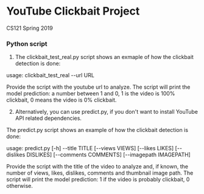 # YouTube Clickbait Project
CS121 Spring 2019

### Python script

1. The clickbait_test_real.py script shows an exmaple of how the clickbait detection is done:

usage: clickbait_test_real --url URL

Provide the script with the youtube url to analyze. The script will print the model prediction: a number between 1 and 0, 1 is the video is 100% clickbait, 0 means the video is 0% clickbait.


2. Alternatively, you can use predict.py, if you don't want to install YouTube API related dependencies.

The predict.py script shows an example of how the clickbait detection is done:

usage: predict.py [-h] --title TITLE [--views VIEWS] [--likes LIKES]
                  [--dislikes DISLIKES] [--comments COMMENTS] [--imagepath IMAGEPATH]
                  
Provide the script with the title of the video to analyze and, if known, the number of views, likes, dislikes, comments and thumbnail image path. The script will print the model prediction: 1 if the video is probably clickbait, 0 otherwise.
